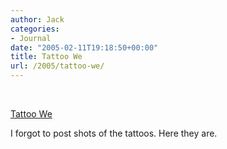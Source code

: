```yaml
---
author: Jack
categories:
- Journal
date: "2005-02-11T19:18:50+00:00"
title: Tattoo We
url: /2005/tattoo-we/
---
```


<div>
  <br /> <a href="https://www.flickr.com/photos/jbaty/4647305/" title="photo sharing"><img src="https://photos3.flickr.com/4647305_c336e92b1f_m.jpg" alt="" /></a></p> 
  
  <p>
    <a href="https://www.flickr.com/photos/jbaty/4647305/">Tattoo We</a>
  </p>
</div>

I forgot to post shots of the tattoos. Here they are.